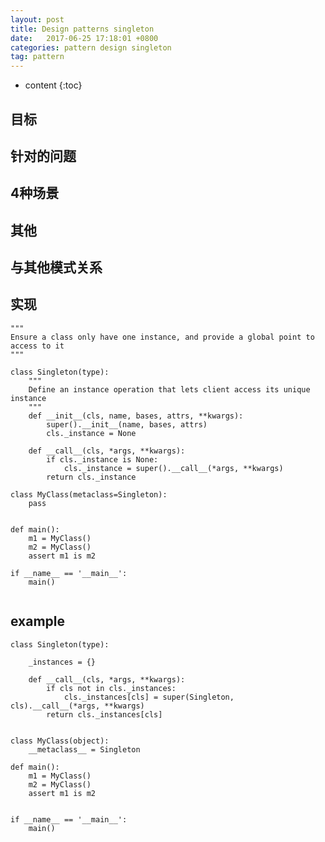 ```yaml
---
layout: post
title: Design patterns singleton
date:   2017-06-25 17:18:01 +0800
categories: pattern design singleton
tag: pattern
---
```


* content
{:toc}


## 目标


## 针对的问题


## 4种场景


## 其他


## 与其他模式关系


## 实现

```
"""
Ensure a class only have one instance, and provide a global point to access to it
"""

class Singleton(type):
    """
    Define an instance operation that lets client access its unique instance
    """
    def __init__(cls, name, bases, attrs, **kwargs):
        super().__init__(name, bases, attrs)
        cls._instance = None

    def __call__(cls, *args, **kwargs):
        if cls._instance is None:
            cls._instance = super().__call__(*args, **kwargs)
        return cls._instance

class MyClass(metaclass=Singleton):
    pass


def main():
    m1 = MyClass()
    m2 = MyClass()
    assert m1 is m2

if __name__ == '__main__':
    main()
    
```

## example

```
class Singleton(type):

    _instances = {}

    def __call__(cls, *args, **kwargs):
        if cls not in cls._instances:
            cls._instances[cls] = super(Singleton, cls).__call__(*args, **kwargs)
        return cls._instances[cls]


class MyClass(object):
    __metaclass__ = Singleton

def main():
    m1 = MyClass()
    m2 = MyClass()
    assert m1 is m2


if __name__ == '__main__':
    main()
```

[jekyll]:      http://jekyllrb.com
[jekyll-gh]:   https://github.com/jekyll/jekyll
[jekyll-help]: https://github.com/jekyll/jekyll-help
